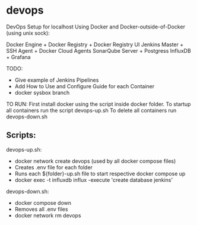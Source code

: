 # devops
DevOps Setup for localhost
Using Docker and Docker-outside-of-Docker (using unix sock):

Docker Engine + Docker Registry + Docker Registry UI
Jenkins Master + SSH Agent + Docker Cloud Agents
SonarQube Server + Postgress
InfluxDB + Grafana

TODO: 
- Give example of Jenkins Pipelines
- Add How to Use and Configure Guide for each Container
- docker sysbox branch

TO RUN:
First install docker using the script inside docker folder. 
To startup all containers run the script devops-up.sh
To delete all containers run devops-down.sh


## Scripts:

devops-up.sh:
- docker network create devops (used by all docker compose files)
- Creates .env file for each folder
- Runs each ${folder}-up.sh file to start respective docker compose up
- docker exec -t influxdb influx -execute 'create database jenkins'

devops-down.sh:
- docker compose down
- Removes all .env files
- docker network rm devops